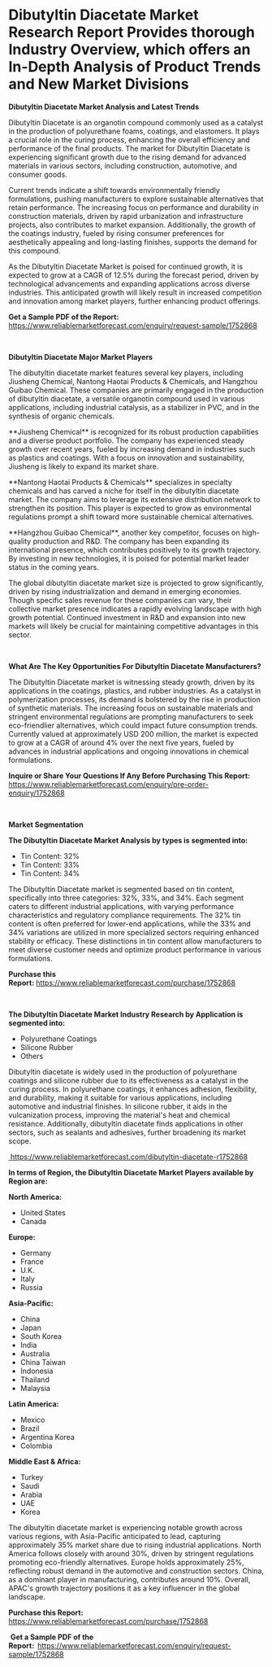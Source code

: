 <p><h1>Dibutyltin Diacetate Market Research Report Provides thorough Industry Overview, which offers an In-Depth Analysis of Product Trends and New Market Divisions</h1></p><p><strong>Dibutyltin Diacetate Market Analysis and Latest Trends</strong></p>
<p><p>Dibutyltin Diacetate is an organotin compound commonly used as a catalyst in the production of polyurethane foams, coatings, and elastomers. It plays a crucial role in the curing process, enhancing the overall efficiency and performance of the final products. The market for Dibutyltin Diacetate is experiencing significant growth due to the rising demand for advanced materials in various sectors, including construction, automotive, and consumer goods.</p><p>Current trends indicate a shift towards environmentally friendly formulations, pushing manufacturers to explore sustainable alternatives that retain performance. The increasing focus on performance and durability in construction materials, driven by rapid urbanization and infrastructure projects, also contributes to market expansion. Additionally, the growth of the coatings industry, fueled by rising consumer preferences for aesthetically appealing and long-lasting finishes, supports the demand for this compound.</p><p>As the Dibutyltin Diacetate Market is poised for continued growth, it is expected to grow at a CAGR of 12.5% during the forecast period, driven by technological advancements and expanding applications across diverse industries. This anticipated growth will likely result in increased competition and innovation among market players, further enhancing product offerings.</p></p>
<p><strong>Get a Sample PDF of the Report:&nbsp;</strong> <a href="https://www.reliablemarketforecast.com/enquiry/request-sample/1752868?utm_campaign=1102&utm_medium=2&utm_source=Github&utm_content=ia&utm_term=18042025&utm_id=dibutyltin-diacetate">https://www.reliablemarketforecast.com/enquiry/request-sample/1752868</a></p>
<p>&nbsp;</p>
<p><strong>Dibutyltin Diacetate Major Market Players</strong></p>
<p><p>The dibutyltin diacetate market features several key players, including Jiusheng Chemical, Nantong Haotai Products & Chemicals, and Hangzhou Guibao Chemical. These companies are primarily engaged in the production of dibutyltin diacetate, a versatile organotin compound used in various applications, including industrial catalysis, as a stabilizer in PVC, and in the synthesis of organic chemicals.</p><p>**Jiusheng Chemical** is recognized for its robust production capabilities and a diverse product portfolio. The company has experienced steady growth over recent years, fueled by increasing demand in industries such as plastics and coatings. With a focus on innovation and sustainability, Jiusheng is likely to expand its market share.</p><p>**Nantong Haotai Products & Chemicals** specializes in specialty chemicals and has carved a niche for itself in the dibutyltin diacetate market. The company aims to leverage its extensive distribution network to strengthen its position. This player is expected to grow as environmental regulations prompt a shift toward more sustainable chemical alternatives.</p><p>**Hangzhou Guibao Chemical**, another key competitor, focuses on high-quality production and R&D. The company has been expanding its international presence, which contributes positively to its growth trajectory. By investing in new technologies, it is poised for potential market leader status in the coming years.</p><p>The global dibutyltin diacetate market size is projected to grow significantly, driven by rising industrialization and demand in emerging economies. Though specific sales revenue for these companies can vary, their collective market presence indicates a rapidly evolving landscape with high growth potential. Continued investment in R&D and expansion into new markets will likely be crucial for maintaining competitive advantages in this sector.</p></p>
<p>&nbsp;</p>
<p><strong>What Are The Key Opportunities For Dibutyltin Diacetate Manufacturers?</strong></p>
<p><p>The Dibutyltin Diacetate market is witnessing steady growth, driven by its applications in the coatings, plastics, and rubber industries. As a catalyst in polymerization processes, its demand is bolstered by the rise in production of synthetic materials. The increasing focus on sustainable materials and stringent environmental regulations are prompting manufacturers to seek eco-friendlier alternatives, which could impact future consumption trends. Currently valued at approximately USD 200 million, the market is expected to grow at a CAGR of around 4% over the next five years, fueled by advances in industrial applications and ongoing innovations in chemical formulations.</p></p>
<p><strong>Inquire or Share Your Questions If Any Before Purchasing This Report:</strong> <a href="https://www.reliablemarketforecast.com/enquiry/pre-order-enquiry/1752868?utm_campaign=1102&utm_medium=2&utm_source=Github&utm_content=ia&utm_term=18042025&utm_id=dibutyltin-diacetate">https://www.reliablemarketforecast.com/enquiry/pre-order-enquiry/1752868</a></p>
<p>&nbsp;</p>
<p><strong>Market Segmentation</strong></p>
<p><strong>The Dibutyltin Diacetate Market Analysis by types is segmented into:</strong></p>
<p><ul><li>Tin Content: 32%</li><li>Tin Content: 33%</li><li>Tin Content: 34%</li></ul></p>
<p><p>The Dibutyltin Diacetate market is segmented based on tin content, specifically into three categories: 32%, 33%, and 34%. Each segment caters to different industrial applications, with varying performance characteristics and regulatory compliance requirements. The 32% tin content is often preferred for lower-end applications, while the 33% and 34% variations are utilized in more specialized sectors requiring enhanced stability or efficacy. These distinctions in tin content allow manufacturers to meet diverse customer needs and optimize product performance in various formulations.</p></p>
<p><strong>Purchase this Report:&nbsp;</strong><a href="https://www.reliablemarketforecast.com/purchase/1752868?utm_campaign=1102&utm_medium=2&utm_source=Github&utm_content=ia&utm_term=18042025&utm_id=dibutyltin-diacetate">https://www.reliablemarketforecast.com/purchase/1752868</a></p>
<p>&nbsp;</p>
<p><strong>The Dibutyltin Diacetate Market Industry Research by Application is segmented into:</strong></p>
<p><ul><li>Polyurethane Coatings</li><li>Silicone Rubber</li><li>Others</li></ul></p>
<p><p>Dibutyltin diacetate is widely used in the production of polyurethane coatings and silicone rubber due to its effectiveness as a catalyst in the curing process. In polyurethane coatings, it enhances adhesion, flexibility, and durability, making it suitable for various applications, including automotive and industrial finishes. In silicone rubber, it aids in the vulcanization process, improving the material's heat and chemical resistance. Additionally, dibutyltin diacetate finds applications in other sectors, such as sealants and adhesives, further broadening its market scope.</p></p>
<p><a href="https://www.reliablemarketforecast.com/dibutyltin-diacetate-r1752868?utm_campaign=1102&utm_medium=2&utm_source=Github&utm_content=ia&utm_term=18042025&utm_id=dibutyltin-diacetate">&nbsp;https://www.reliablemarketforecast.com/dibutyltin-diacetate-r1752868</a></p>
<p><strong>In terms of Region, the Dibutyltin Diacetate Market Players available by Region are:</strong></p>
<p>
    <p> <strong> North America: </strong>
        <ul>
            <li>United States</li>
            <li>Canada</li>
        </ul>
        </p> 
    <p> <strong> Europe: </strong>
        <ul>
            <li>Germany</li>
            <li>France</li>
            <li>U.K.</li>
            <li>Italy</li>
            <li>Russia</li>
        </ul>
        </p> 
    <p> <strong> Asia-Pacific: </strong>
        <ul>
            <li>China</li>
            <li>Japan</li>
            <li>South Korea</li>
            <li>India</li>
            <li>Australia</li>
            <li>China Taiwan</li>
            <li>Indonesia</li>
            <li>Thailand</li>
            <li>Malaysia</li>
        </ul>
        </p> 
    <p> <strong> Latin America: </strong>
        <ul>
            <li>Mexico</li>
            <li>Brazil</li>
            <li>Argentina Korea</li>
            <li>Colombia</li>
        </ul>
        </p> 
    <p> <strong> Middle East & Africa: </strong>
        <ul>
            <li>Turkey</li>
            <li>Saudi</li>
            <li>Arabia</li>
            <li>UAE</li>
            <li>Korea</li>
        </ul>
    </p>
    </p>
<p><p>The dibutyltin diacetate market is experiencing notable growth across various regions, with Asia-Pacific anticipated to lead, capturing approximately 35% market share due to rising industrial applications. North America follows closely with around 30%, driven by stringent regulations promoting eco-friendly alternatives. Europe holds approximately 25%, reflecting robust demand in the automotive and construction sectors. China, as a dominant player in manufacturing, contributes around 10%. Overall, APAC's growth trajectory positions it as a key influencer in the global landscape.</p></p>
<p><strong>Purchase this Report: </strong><a href="https://www.reliablemarketforecast.com/purchase/1752868?utm_campaign=1102&utm_medium=2&utm_source=Github&utm_content=ia&utm_term=18042025&utm_id=dibutyltin-diacetate">https://www.reliablemarketforecast.com/purchase/1752868</a></p>
<p>&nbsp;<strong>Get a Sample PDF of the Report:&nbsp;&nbsp;</strong><a href="https://www.reliablemarketforecast.com/enquiry/request-sample/1752868?utm_campaign=1102&utm_medium=2&utm_source=Github&utm_content=ia&utm_term=18042025&utm_id=dibutyltin-diacetate">https://www.reliablemarketforecast.com/enquiry/request-sample/1752868</a></p>
<p><strong></strong></p>
<p><p></p><p></p><p></p></p>